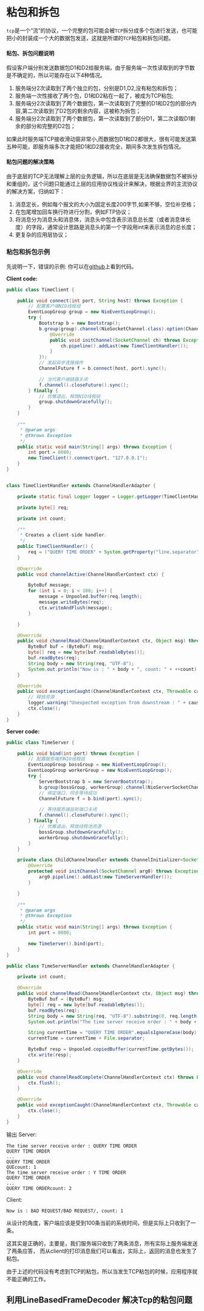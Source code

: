 # 粘包和拆包

`tcp`是一个“流”的协议，一个完整的包可能会被`TCP`拆分成多个包进行发送，也可能把小的封装成一个大的数据包发送，这就是所谓的`TCP`粘包和拆包问题。

#### 粘包、拆包问题说明
假设客户端分别发送数据包D1和D2给服务端，由于服务端一次性读取到的字节数是不确定的，所以可能存在以下4种情况。

1. 服务端分2次读取到了两个独立的包，分别是D1,D2,没有粘包和拆包；
2. 服务端一次性接收了两个包，D1和D2粘在一起了，被成为TCP粘包;
3. 服务端分2次读取到了两个数据包，第一次读取到了完整的D1和D2包的部分内容,第二次读取到了D2包的剩余内容，这被称为拆包；
4. 服务端分2次读取到了两个数据包，第一次读取到了部分D1，第二次读取D1剩余的部分和完整的D2包；

如果此时服务端TCP接收滑动窗非常小,而数据包D1和D2都很大，很有可能发送第五种可能，即服务端多次才能把D1和D2接收完全，期间多次发生拆包情况。


#### 粘包问题的解决策略
由于底层的TCP无法理解上层的业务逻辑，所以在底层是无法确保数据包不被拆分和重组的，这个问题只能通过上层的应用协议栈设计来解决，根据业界的主流协议的解决方案，归纳如下：

1. 消息定长，例如每个报文的大小为固定长度200字节,如果不够，空位补空格；
2. 在包尾增加回车换行符进行分割，例如FTP协议；
3. 将消息分为消息头和消息体，消息头中包含表示消息总长度（或者消息体长度）的字段，通常设计思路是消息头的第一个字段用int来表示消息的总长度；
4. 更复杂的应用层协议；

### 粘包和拆包示例
先说明一下，错误的示例:
你可以在[github][1]上看到代码。

**Client code:**
```Java
public class TimeClient {

    public void connect(int port, String host) throws Exception {
        // 配置客户端NIO线程组
        EventLoopGroup group = new NioEventLoopGroup();
        try {
            Bootstrap b = new Bootstrap();
            b.group(group).channel(NioSocketChannel.class).option(ChannelOption.TCP_NODELAY, true).handler(new ChannelInitializer<SocketChannel>() {
                @Override
                public void initChannel(SocketChannel ch) throws Exception {
                    ch.pipeline().addLast(new TimeClientHandler());
                }
            });
            // 发起异步连接操作
            ChannelFuture f = b.connect(host, port).sync();

            // 当代客户端链路关闭
            f.channel().closeFuture().sync();
        } finally {
            // 优雅退出，释放NIO线程组
            group.shutdownGracefully();
        }
    }

    /**
     * @param args
     * @throws Exception
     */
    public static void main(String[] args) throws Exception {
        int port = 8080;
        new TimeClient().connect(port, "127.0.0.1");
    }
}


class TimeClientHandler extends ChannelHandlerAdapter {

    private static final Logger logger = Logger.getLogger(TimeClientHandler.class.getName());

    private byte[] req;

    private int count;

    /**
     * Creates a client-side handler.
     */
    public TimeClientHandler() {
        req = ("QUERY TIME ORDER" + System.getProperty("line.separator")).getBytes();
    }

    @Override
    public void channelActive(ChannelHandlerContext ctx) {

        ByteBuf message;
        for (int i = 0; i < 100; i++) {
            message = Unpooled.buffer(req.length);
            message.writeBytes(req);
            ctx.writeAndFlush(message);
        }

    }

    @Override
    public void channelRead(ChannelHandlerContext ctx, Object msg) throws Exception {
        ByteBuf buf = (ByteBuf) msg;
        byte[] req = new byte[buf.readableBytes()];
        buf.readBytes(req);
        String body = new String(req, "UTF-8");
        System.out.println("Now is : " + body + ", count: " + ++count);
    }

    @Override
    public void exceptionCaught(ChannelHandlerContext ctx, Throwable cause) {
        // 释放资源
        logger.warning("Unexpected exception from downstream : " + cause.getMessage());
        ctx.close();
    }
}

```
**Server code:**
```Java
public class TimeServer {

    public void bind(int port) throws Exception {
        // 配置服务端的NIO线程组
        EventLoopGroup bossGroup = new NioEventLoopGroup();
        EventLoopGroup workerGroup = new NioEventLoopGroup();
        try {
            ServerBootstrap b = new ServerBootstrap();
            b.group(bossGroup, workerGroup).channel(NioServerSocketChannel.class).option(ChannelOption.SO_BACKLOG, 1024).childHandler(new ChildChannelHandler());
            // 绑定端口，同步等待成功
            ChannelFuture f = b.bind(port).sync();

            // 等待服务端监听端口关闭
            f.channel().closeFuture().sync();
        } finally {
            // 优雅退出，释放线程池资源
            bossGroup.shutdownGracefully();
            workerGroup.shutdownGracefully();
        }
    }

    private class ChildChannelHandler extends ChannelInitializer<SocketChannel> {
        @Override
        protected void initChannel(SocketChannel arg0) throws Exception {
            arg0.pipeline().addLast(new TimeServerHandler());
        }

    }

    /**
     * @param args
     * @throws Exception
     */
    public static void main(String[] args) throws Exception {
        int port = 8080;

        new TimeServer().bind(port);
    }
}

public class TimeServerHandler extends ChannelHandlerAdapter {

    private int count;

    @Override
    public void channelRead(ChannelHandlerContext ctx, Object msg) throws Exception {
        ByteBuf buf = (ByteBuf) msg;
        byte[] req = new byte[buf.readableBytes()];
        buf.readBytes(req);
        String body = new String(req, "UTF-8").substring(0, req.length - System.getProperty("line.separator").length());
        System.out.println("The time server receive order : " + body + "count: " + ++count);

        String currentTime = "QUERY TIME ORDER".equalsIgnoreCase(body) ? new java.util.Date(System.currentTimeMillis()).toString() : "BAD REQUEST";
        currentTime = currentTime + File.separator;

        ByteBuf resp = Unpooled.copiedBuffer(currentTime.getBytes());
        ctx.write(resp);
    }

    @Override
    public void channelReadComplete(ChannelHandlerContext ctx) throws Exception {
        ctx.flush();
    }

    @Override
    public void exceptionCaught(ChannelHandlerContext ctx, Throwable cause) {
        ctx.close();
    }
}
```

输出
Server:
```
The time server receive order : QUERY TIME ORDER
QUERY TIME ORDER
...
QUERY TIME ORDER
QUEcount: 1
The time server receive order : Y TIME ORDER
QUERY TIME ORDER
...
QUERY TIME ORDERcount: 2
```

Client:
```
Now is : BAD REQUEST/BAD REQUEST/, count: 1
```

从设计的角度，客户端应该是受到100条当前的系统时间，但是实际上只收到了一条。

这其实是正确的，主要是，我们服务端只收到了两条消息，所有实际上服务端发送了两条应答， 而从client的打印消息我们可以看出，实际上，返回的消息也发生了粘包。

由于上述的代码没有考虑到TCP的粘包，所以当发生TCP粘包的时候，应用程序就不能正确的工作。

## 利用LineBasedFrameDecoder 解决Tcp的粘包问题





[1]:https://github.com/twentyworld/learn/tree/master/NettyLearn/src/main/java/com/learn/UnpackingAndSticky/bugs
